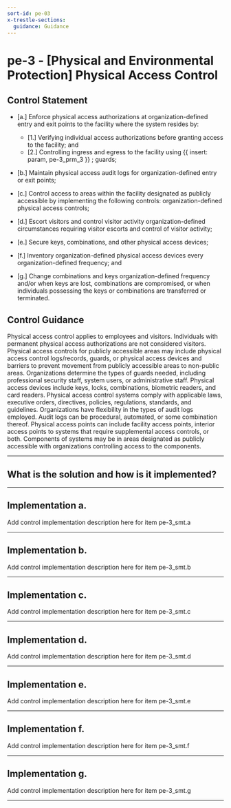 ```yaml
---
sort-id: pe-03
x-trestle-sections:
  guidance: Guidance
---
```


# pe-3 - \[Physical and Environmental Protection\] Physical Access Control

## Control Statement

- \[a.\] Enforce physical access authorizations at organization-defined entry and exit points to the facility where the system resides by:

  - \[1.\] Verifying individual access authorizations before granting access to the facility; and
  - \[2.\] Controlling ingress and egress to the facility using  {{ insert: param, pe-3_prm_3 }} ; guards;

- \[b.\] Maintain physical access audit logs for organization-defined entry or exit points;

- \[c.\] Control access to areas within the facility designated as publicly accessible by implementing the following controls: organization-defined physical access controls;

- \[d.\] Escort visitors and control visitor activity organization-defined circumstances requiring visitor escorts and control of visitor activity;

- \[e.\] Secure keys, combinations, and other physical access devices;

- \[f.\] Inventory organization-defined physical access devices every organization-defined frequency; and

- \[g.\] Change combinations and keys organization-defined frequency and/or when keys are lost, combinations are compromised, or when individuals possessing the keys or combinations are transferred or terminated.

## Control Guidance

Physical access control applies to employees and visitors. Individuals with permanent physical access authorizations are not considered visitors. Physical access controls for publicly accessible areas may include physical access control logs/records, guards, or physical access devices and barriers to prevent movement from publicly accessible areas to non-public areas. Organizations determine the types of guards needed, including professional security staff, system users, or administrative staff. Physical access devices include keys, locks, combinations, biometric readers, and card readers. Physical access control systems comply with applicable laws, executive orders, directives, policies, regulations, standards, and guidelines. Organizations have flexibility in the types of audit logs employed. Audit logs can be procedural, automated, or some combination thereof. Physical access points can include facility access points, interior access points to systems that require supplemental access controls, or both. Components of systems may be in areas designated as publicly accessible with organizations controlling access to the components.

______________________________________________________________________

## What is the solution and how is it implemented?

<!-- Please leave this section blank and enter implementation details in the parts below. -->

______________________________________________________________________

## Implementation a.

Add control implementation description here for item pe-3_smt.a

______________________________________________________________________

## Implementation b.

Add control implementation description here for item pe-3_smt.b

______________________________________________________________________

## Implementation c.

Add control implementation description here for item pe-3_smt.c

______________________________________________________________________

## Implementation d.

Add control implementation description here for item pe-3_smt.d

______________________________________________________________________

## Implementation e.

Add control implementation description here for item pe-3_smt.e

______________________________________________________________________

## Implementation f.

Add control implementation description here for item pe-3_smt.f

______________________________________________________________________

## Implementation g.

Add control implementation description here for item pe-3_smt.g

______________________________________________________________________
